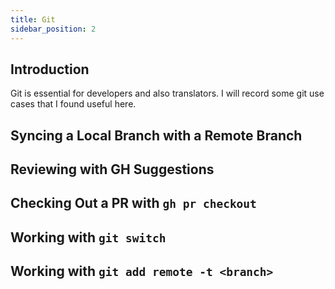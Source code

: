 ```yaml
---
title: Git
sidebar_position: 2
---
```


## Introduction

Git is essential for developers and also translators. I will record some git use cases that I found useful here.

## Syncing a Local Branch with a Remote Branch


## Reviewing with GH Suggestions


## Checking Out a PR with `gh pr checkout`

## Working with `git switch`


## Working with `git add remote -t <branch>`
